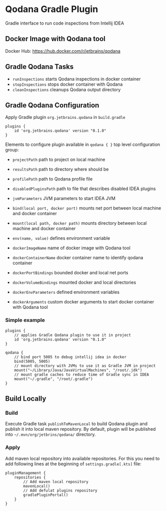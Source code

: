 # Qodana Gradle Plugin
Gradle interface to run code inspections from Intellij IDEA

## Docker Image with Qodana tool

Docker Hub: https://hub.docker.com/r/jetbrains/qodana

## Gradle Qodana Tasks

* `runInspections` starts Qodana inspections in docker container
* `stopInspections` stops docker container with Qodana
* `cleanInspections` cleanups Qodana output directory

## Gradle Qodana Configuration

Apply Gradle plugin `org.jetbrains.qodana` in `build.gradle`
```
plugins {
    id 'org.jetbrains.qodana' version "0.1.0"
}
```
Elements to configure plugin available in `qodana { }` top level configuration group:

* `projectPath` path to project on local machine
* `resultsPath` path to directory where should be 
* `profilePath` path to Qodana profile file
* `disabledPluginsPath` path to file that describes disabled IDEA plugins
* `jvmParameters` JVM parameters to start IDEA JVM


* `bind(local port, docker port)` mounts net port between local machine and docker container
* `mount(local path, docker path)` mounts directory between local machine and docker container
* `env(name, value)` defines environment variable


* `dockerImageName` name of docker image with Qodana tool
* `dockerContainerName` docker container name to identify qodana container
* `dockerPortBindings` bounded docker and local net ports
* `dockerVolumeBindings` mounted docker and local directories
* `dockerEnvParameters` defined environment variables
* `dockerArguments` custom docker arguments to start docker container with Qodana tool

### Simple example
```
plugins {
    // applies Gradle Qodana plugin to use it in project
    id 'org.jetbrains.qodana' version "0.1.0"
}

qodana {
    // bind port 5005 to debug intellij idea in docker
    bind(5005, 5005)
    // mount directory with JVMs to use it as Gradle JVM in project
    mount("~/Library/Java/JavaVirtualMachines", "/root/.jdk")
    // mount gradle caches to reduce time of Gradle sync in IDEA
    mount("~/.gradle", "/root/.gradle")
}
```

## Build Locally

### Build 

Execute Gradle task `publishToMavenLocal` to build Qodana plugin and publish it into local maven repository.
By default, plugin will be published into `~/.mvn/org/jetbrins/qodana/` directory.

### Apply

Add maven local repository into available repositories.
For this you need to add following lines at the beginning of `settings.gradle[.kts]` file:
```
pluginManagement {
    repositories {
        // Add maven local repository
        mavenLocal()
        // Add defulat plugins repository
        gradlePluginPortal()
    }
}
```
